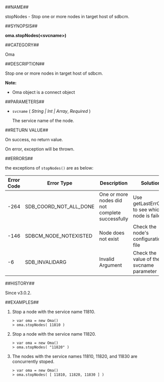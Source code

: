
##NAME##

stopNodes - Stop one or more nodes in target host of sdbcm.

##SYNOPSIS##

**oma.stopNodes(\<svcname\>)**

##CATEGORY##

Oma

##DESCRIPTION##

Stop one or more nodes in target host of sdbcm.

**Note:**

* Oma object is a connect object 

##PARAMETERS##

* `svcname` ( *String | Int | Array*, *Required* )

    The service name of the node.

##RETURN VALUE##

On success, no return value.

On error, exception will be thrown.

##ERRORS##

the exceptions of `stopNodes()` are as below:

| Error Code | Error Type | Description | Solution |
| ------ | ------ | --- | ------ |
| -264 | SDB_COORD_NOT_ALL_DONE| One or more nodes did not complete successfully | Use getLastErrObj() to see which node is failed
| -146 | SDBCM_NODE_NOTEXISTED | Node does not exist | Check the node's configuration file |
| -6   | SDB_INVALIDARG | Invalid Argument | Check the value of the svcname parameter |

##HISTORY##

Since v3.0.2.

##EXAMPLES##

1. Stop a node with the service name 11810.

 	```lang-javascript
	> var oma = new Oma()
	> oma.stopNodes( 11810 )
 	```

2. Stop a node with the service name 11820.

 	```lang-javascript
	> var oma = new Oma()
	> oma.stopNodes( "11820" )
    ```

3. The nodes with the service names 11810, 11820, and 11830 are concurrently stoped.

 	```lang-javascript
	> var oma = new Oma()
	> oma.stopNodes( [ 11810, 11820, 11830 ] )
 	```
